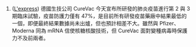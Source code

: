 1. ([L'express](https://bit.ly/3xvsbLu)) 德國生技公司 CureVac 今天宣布所研發的肺炎疫苗進行第 2 與 3 期臨床試驗，疫苗防護力僅有 47%，是目前所有研發疫苗藥廠中結果最低的一個，即便最終結果數據尚未出爐，但也預計相差不大。雖然與 Pfizer、Moderna 同為 mRNA 信使核糖核酸技術，但 CureVac 面對變種病毒時保護力不及前兩者。
